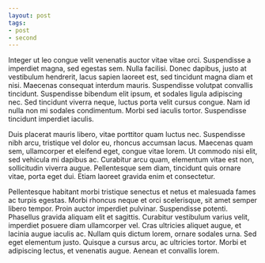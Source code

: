 ```yaml
---
layout: post
tags:
- post
- second
---
```

Integer ut leo congue velit venenatis auctor vitae vitae orci. Suspendisse a imperdiet magna, sed egestas sem. Nulla facilisi. Donec dapibus, justo at vestibulum hendrerit, lacus sapien laoreet est, sed tincidunt magna diam et nisi. Maecenas consequat interdum mauris. Suspendisse volutpat convallis tincidunt. Suspendisse bibendum elit ipsum, et sodales ligula adipiscing nec. Sed tincidunt viverra neque, luctus porta velit cursus congue. Nam id nulla non mi sodales condimentum. Morbi sed iaculis tortor. Suspendisse tincidunt imperdiet iaculis.

Duis placerat mauris libero, vitae porttitor quam luctus nec. Suspendisse nibh arcu, tristique vel dolor eu, rhoncus accumsan lacus. Maecenas quam sem, ullamcorper et eleifend eget, congue vitae lorem. Ut commodo nisi elit, sed vehicula mi dapibus ac. Curabitur arcu quam, elementum vitae est non, sollicitudin viverra augue. Pellentesque sem diam, tincidunt quis ornare vitae, porta eget dui. Etiam laoreet gravida enim et consectetur.

Pellentesque habitant morbi tristique senectus et netus et malesuada fames ac turpis egestas. Morbi rhoncus neque et orci scelerisque, sit amet semper libero tempor. Proin auctor imperdiet pulvinar. Suspendisse potenti. Phasellus gravida aliquam elit et sagittis. Curabitur vestibulum varius velit, imperdiet posuere diam ullamcorper vel. Cras ultricies aliquet augue, et lacinia augue iaculis ac. Nullam quis dictum lorem, ornare sodales urna. Sed eget elementum justo. Quisque a cursus arcu, ac ultricies tortor. Morbi et adipiscing lectus, et venenatis augue. Aenean et convallis lorem.
